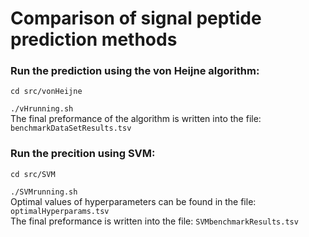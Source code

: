 # Comparison of signal peptide prediction methods

<h3>Run the prediction using the von Heijne algorithm:</h3>
<code>cd src/vonHeijne <br>
./vHrunning.sh</code>
<br>
The final preformance of the algorithm is written into the file: <code>benchmarkDataSetResults.tsv</code>

<h3>Run the precition using SVM:</h3>
<code>cd src/SVM <br>
./SVMrunning.sh</code>
<br>
Optimal values of hyperparameters can be found in the file: <code>optimalHyperparams.tsv</code><br>
The final preformance is written into the file: <code>SVMbenchmarkResults.tsv</code>
